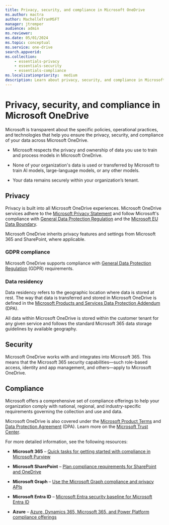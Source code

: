 ```yaml
---
title: Privacy, security, and compliance in Microsoft OneDrive
ms.author: mactra
author: MachelleTranMSFT
manager: jtremper
audience: admin
ms.reviewer: 
ms.date: 05/01/2024
ms.topic: conceptual
ms.service: one-drive
search.appverid: 
ms.collection: 
    - essentials-privacy
    - essentials-security
    - essentials-compliance
ms.localizationpriority:  medium
description: Learn about privacy, security, and compliance in Microsoft OneDrive.
---
```


# Privacy, security, and compliance in Microsoft OneDrive

Microsoft is transparent about the specific policies, operational practices, and technologies that help you ensure the privacy, security, and compliance of your data across Microsoft OneDrive.

- Microsoft respects the privacy and ownership of data you use to train and process models in Microsoft OneDrive.

- None of your organization's data is used or transferred by Microsoft to train AI models, large-language models, or any other models.

- Your data remains securely within your organization’s tenant.

## Privacy

Privacy is built into all Microsoft OneDrive experiences. Microsoft OneDrive services adhere to the [Microsoft Privacy Statement](https://privacy.microsoft.com/privacystatement) and follow Microsoft's compliance with [General Data Protection Regulation](/compliance/regulatory/gdpr) and the [Microsoft EU Data Boundary](https://www.microsoft.com/trust-center/privacy/european-data-boundary-eudb).

Microsoft OneDrive inherits privacy features and settings from Microsoft 365 and SharePoint, where applicable.

### GDPR compliance

Microsoft OneDrive supports compliance with [General Data Protection Regulation](/compliance/regulatory/gdpr) (GDPR) requirements.

### Data residency

Data residency refers to the geographic location where data is stored at rest. The way that data is transferred and stored in Microsoft OneDrive is defined in the [Microsoft Products and Services Data Protection Addendum](https://www.microsoft.com/licensing/docs/view/Microsoft-Products-and-Services-Data-Protection-Addendum-DPA) (DPA).

All data within Microsoft OneDrive is stored within the customer tenant for any given service and follows the standard Microsoft 365 data storage guidelines by available geography.

## Security

Microsoft OneDrive works with and integrates into Microsoft 365. This means that the Microsoft 365 security capabilities—such role-based access, identity and app management, and others—apply to Microsoft OneDrive.

## Compliance

Microsoft offers a comprehensive set of compliance offerings to help your organization comply with national, regional, and industry-specific requirements governing the collection and use and data.

Microsoft OneDrive is also covered under the [Microsoft Product Terms](https://www.microsoft.com/licensing/docs/view/Product-Terms) and [Data Protection Agreement](https://www.microsoft.com/licensing/docs/view/Microsoft-Products-and-Services-Data-Protection-Addendum-DPA?year=2021#:%7E:text=Microsoft%20Products%20and%20Services%20Data%20Protection%20Addendum%20%28DPA%29,to%20the%20Product%20Terms%20site%20%28and%20formerly%20OST%29) (DPA). Learn more on the [Microsoft Trust Center](https://www.microsoft.com/trustcenter).

For more detailed information, see the following resources:

- **Microsoft 365** – [Quick tasks for getting started with compliance in Microsoft Purview](/purview/compliance-quick-tasks)

- **Microsoft SharePoint** – [Plan compliance requirements for SharePoint and OneDrive](/SharePoint/compliant-environment)

- **Microsoft Graph** – [Use the Microsoft Graph compliance and privacy APIs](/graph/api/resources/complianceapioverview?view=graph-rest-1.0)

- **Microsoft Entra ID** – [Microsoft Entra security baseline for Microsoft Entra ID](/security/benchmark/azure/baselines/aad-security-baseline)

- **Azure** – [Azure, Dynamics 365, Microsoft 365, and Power Platform compliance offerings](/azure/compliance/offerings/)
